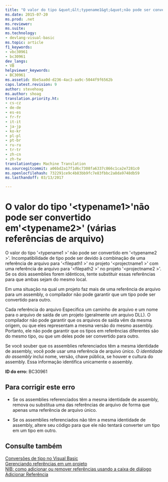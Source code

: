 ```yaml
---
title: "O valor do tipo &quot;&lt;typename1&gt;&quot;não pode ser convertido em&quot;&lt;typename2&gt;&quot; (várias referências de arquivo) | Documentos do Microsoft"
ms.date: 2015-07-20
ms.prod: .net
ms.reviewer: 
ms.suite: 
ms.technology:
- devlang-visual-basic
ms.topic: article
f1_keywords:
- vbc30961
- bc30961
dev_langs:
- VB
helpviewer_keywords:
- BC30961
ms.assetid: 8be5aa0d-d236-4ac3-aa9c-5044f9f6562b
caps.latest.revision: 9
author: stevehoag
ms.author: shoag
translation.priority.ht:
- cs-cz
- de-de
- es-es
- fr-fr
- it-it
- ja-jp
- ko-kr
- pl-pl
- pt-br
- ru-ru
- tr-tr
- zh-cn
- zh-tw
translationtype: Machine Translation
ms.sourcegitcommit: a06bd2a17f1d6c7308fa6337c866c1ca2e7281c0
ms.openlocfilehash: 732291ce9c4b83bb9fc7e83fbbc2a8da9748db59
ms.lasthandoff: 03/13/2017

---
```

# <a name="value-of-type-39lttypename1gt39-cannot-be-converted-to-39lttypename2gt39-multiple-file-references"></a>O valor do tipo '&lt;typename1&gt;'não pode ser convertido em'&lt;typename2&gt;' (várias referências de arquivo)
O valor do tipo '\<typename1 >' não pode ser convertido em '\<typename2 >'. Incompatibilidade de tipo pode ser devido à combinação de uma referência de arquivo para '\<filepath1 >' no projeto '\<projectname1 >' com uma referência de arquivo para '\<filepath2 >' no projeto '\<projectname2 >'. Se os dois assemblies forem idênticos, tente substituir essas referências para que ambas sejam do mesmo local.  
  
 Em uma situação na qual um projeto faz mais de uma referência de arquivo para um assembly, o compilador não pode garantir que um tipo pode ser convertido para outro.  
  
 Cada referência do arquivo Especifica um caminho de arquivo e um nome para o arquivo de saída de um projeto (geralmente um arquivo DLL). O compilador não pode garantir que os arquivos de saída vêm da mesma origem, ou que eles representam a mesma versão do mesmo assembly. Portanto, ele não pode garantir que os tipos em referências diferentes são do mesmo tipo, ou que um deles pode ser convertido para outro.  
  
 Se você souber que os assemblies referenciados têm a mesma identidade de assembly, você pode usar uma referência de arquivo único. O *identidade do assembly* inclui nome, versão, chave pública, se houver e cultura do assembly. Essa informação identifica unicamente o assembly.  
  
 **ID do erro:** BC30961  
  
## <a name="to-correct-this-error"></a>Para corrigir este erro  
  
-   Se os assemblies referenciados têm a mesma identidade de assembly, remova ou substitua uma das referências de arquivo de forma que apenas uma referência de arquivo único.  
  
-   Se os assemblies referenciados não têm a mesma identidade de assembly, altere seu código para que ele não tentará converter um tipo em um tipo em outro.  
  
## <a name="see-also"></a>Consulte também  
 [Conversões de tipo no Visual Basic](../../../visual-basic/programming-guide/language-features/data-types/type-conversions.md)   
 [Gerenciando referências em um projeto](https://docs.microsoft.com/visualstudio/ide/managing-references-in-a-project)   
 [NIB: como adicionar ou remover referências usando a caixa de diálogo Adicionar Referência](http://msdn.microsoft.com/en-us/3bd75d61-f00c-47c0-86a2-dd1f20e231c9)
